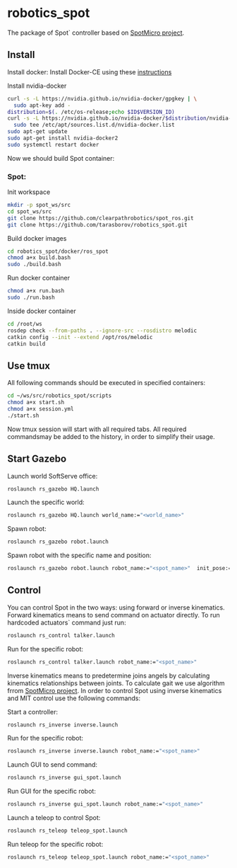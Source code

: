 # robotics_spot
The package of Spot` controller based on [SpotMicro project](https://github.com/OpenQuadruped/spot_mini_mini).


## Install
Install docker:
Install Docker-CE using these [instructions](https://docs.docker.com/engine/install/ubuntu/)

Install nvidia-docker 
```bash
curl -s -L https://nvidia.github.io/nvidia-docker/gpgkey | \
  sudo apt-key add -
distribution=$(. /etc/os-release;echo $ID$VERSION_ID)
curl -s -L https://nvidia.github.io/nvidia-docker/$distribution/nvidia-docker.list | \
  sudo tee /etc/apt/sources.list.d/nvidia-docker.list
sudo apt-get update
sudo apt-get install nvidia-docker2
sudo systemctl restart docker
```

Now we should build Spot container:

### Spot:

Init workspace

```bash
mkdir -p spot_ws/src
cd spot_ws/src
git clone https://github.com/clearpathrobotics/spot_ros.git
git clone https://github.com/tarasborov/robotics_spot.git
```

Build docker images

```bash
cd robotics_spot/docker/ros_spot
chmod a+x build.bash
sudo ./build.bash 
```
Run docker container

```bash
chmod a+x run.bash
sudo ./run.bash
```

Inside docker container

```bash
cd /root/ws
rosdep check --from-paths . --ignore-src --rosdistro melodic
catkin config --init --extend /opt/ros/melodic   
catkin build
```

## Use tmux
All following commands should be executed in specified containers:

```bash
cd ~/ws/src/robotics_spot/scripts
chmod a+x start.sh
chmod a+x session.yml
./start.sh
```
Now tmux session will start with all required tabs. All required commandsmay be added to the history, in order to simplify their usage.

## Start Gazebo
Launch world SoftServe office:
```bash
roslaunch rs_gazebo HQ.launch
```
Launch the specific world:
```bash
roslaunch rs_gazebo HQ.launch world_name:="<world_name>"
```
Spawn robot:
```bash
roslaunch rs_gazebo robot.launch 
```
Spawn robot with the specific name and position:
```bash
roslaunch rs_gazebo robot.launch robot_name:="<spot_name>"  init_pose:="-x 0.0 -y 0.0 -z 0.0"
```
## Control
You can control Spot in the two ways: using forward or inverse kinematics. Forward kinematics means to send command on actuator directly. To run hardcoded actuators` command just run:
```bash
roslaunch rs_control talker.launch 
```
Run for the specific robot:
```bash
roslaunch rs_control talker.launch robot_name:="<spot_name>"
```

Inverse kinematics means to predetermine joins angels by calculating kinematics relationships between joints. To calculate gait we use algorithm frrom [SpotMicro project](https://github.com/OpenQuadruped/spot_mini_mini).
In order to control Spot using inverse kinematics and MIT control use the following commands: 

Start a controller:
```bash
roslaunch rs_inverse inverse.launch
```
Run for the specific robot:
```bash
roslaunch rs_inverse inverse.launch robot_name:="<spot_name>"
```
Launch GUI to send command:
```bash
roslaunch rs_inverse gui_spot.launch
```
Run GUI for the specific robot:
```bash
roslaunch rs_inverse gui_spot.launch robot_name:="<spot_name>"
```
Launch a teleop to control Spot:
```bash
roslaunch rs_teleop teleop_spot.launch
```
Run teleop for the specific robot:
```bash
roslaunch rs_teleop teleop_spot.launch robot_name:="<spot_name>"
```